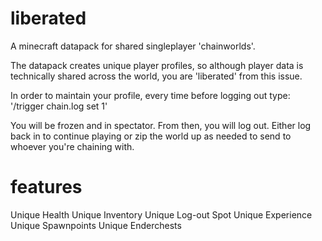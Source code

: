 # liberated
A minecraft datapack for shared singleplayer 'chainworlds'.

The datapack creates unique player profiles, so although player data is technically shared across the world, you are 'liberated' from this issue. 

In order to maintain your profile, every time before logging out type: '/trigger chain.log set 1'

You will be frozen and in spectator. From then, you will log out. Either log back in to continue playing or zip the world up as needed to send to whoever you're chaining with.

# features
Unique Health
Unique Inventory
Unique Log-out Spot
Unique Experience
Unique Spawnpoints
Unique Enderchests
